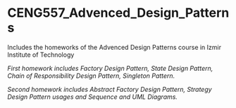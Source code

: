 # CENG557_Advenced_Design_Patterns
Includes the homeworks of the Advenced Design Patterns course in Izmir Institute of Technology

*First homework includes Factory Design Pattern, State Design Pattern, Chain of Responsibility Design Pattern, Singleton Pattern.*

*Second homework includes Abstract Factory Design Pattern, Strategy Design Pattern usages and Sequence and UML Diagrams.*
